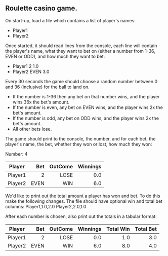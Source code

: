 ## Roulette casino game.

On start-up, load a file which contains a list of player's names:

- Player1
- Player2

Once started, it should read lines from the console, each line will contain the player's name, what they want to bet on (either a number from 1-36, EVEN or ODD), and how much they want to bet:

- Player1 2 1.0
- Player2 EVEN 3.0

Every 30 seconds the game should choose a random number between 0 and 36 (inclusive) for the ball to land on. 

- If the number is 1-36 then any bet on that number wins, and the player wins 36x the bet's amount.
- If the number is even, any bet on EVEN wins, and the player wins 2x the bet's amount.
- If the number is odd, any bet on ODD wins, and the player wins 2x the bet's amount.
- All other bets lose.

The game should print to the console, the number, and for each bet, the player's name, the bet, whether they won or lost, how much they won:

Number: 4

| Player       | Bet  | OutCome | Winnings |
| -------------|-----:| -------:|---------:|
| Player1      | 2    | LOSE    | 0.0      |
| Player2      | EVEN | WIN     | 6.0      |


We'd like to print out the total amount a player has won and bet. To do this make the following changes. The file should have optional win and total bet columns:
Player1,1.0,2.0
Player2,2.0,1.0

After each number is chosen, also print out the totals in a tabular format:

| Player       | Bet  | OutCome | Winnings | Total Win | Total Bet |
| -------------|-----:| -------:|---------:| -------:|---------:|
| Player1      | 2    | LOSE    | 0.0      | 1.0     | 3.0      |
| Player2      | EVEN | WIN     | 6.0      | 8.0     | 4.0      |
